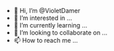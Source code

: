 - 👋 Hi, I’m @VioletDamer
- 👀 I’m interested in ...
- 🌱 I’m currently learning ...
- 💞️ I’m looking to collaborate on ...
- 📫 How to reach me ...

<!---
VioletDamer/VioletDamer is a ✨ special ✨ repository because its `README.md` (this file) appears on your GitHub profile.
You can click the Preview link to take a look at your changes.
--->
